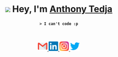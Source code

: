 <br>

<h1 align="center"> <img src="https://media.giphy.com/media/hvRJCLFzcasrR4ia7z/giphy.gif" width="25px"> Hey, I'm <a href="https://www.youtube.com/watch?v=dQw4w9WgXcQ" target="_blank">Anthony Tedja</a></h1>

<h4 align="center"><code>> I can't code :p</code></h4>

<br>

<p align="center">
<a href="mailto:anthonytedja27@gmail.com">
  <img alt="Anthony's Email" width="30px" src="assets/gmail.svg" />
</a>
<a href="https://www.linkedin.com/in/anthonytedja/">
  <img alt="Anthony's LinkedIn" width="30px" src="assets/linkedin.svg" />
</a>
<a href="https://www.instagram.com/anthonytedja/">
  <img alt="Anthony's Instagram" width="30px" src="assets/instagram.svg" />
</a>
<a href="https://twitter.com/anthonytedja27">
  <img alt="Anthony's Twitter" width="30px" src="assets/twitter.svg" />
</a>
</p>
